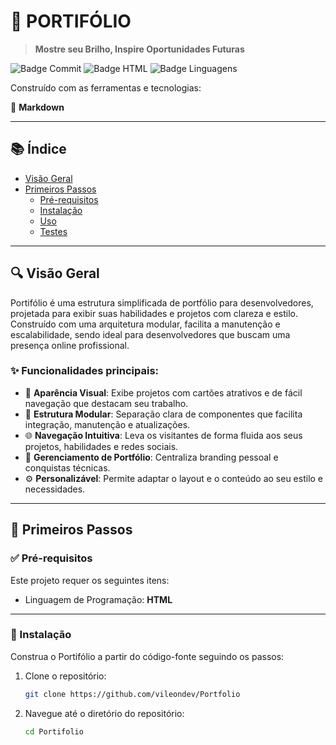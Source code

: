 # 📁 PORTIFÓLIO

> **Mostre seu Brilho, Inspire Oportunidades Futuras**

![Badge Commit](https://img.shields.io/badge/último%20commit-hoje-blue)
![Badge HTML](https://img.shields.io/badge/html-68%25-blue)
![Badge Linguagens](https://img.shields.io/badge/linguagens-3-informational)

Construído com as ferramentas e tecnologias:

📝 **Markdown**

---

## 📚 Índice

- [Visão Geral](#visão-geral)
- [Primeiros Passos](#primeiros-passos)
  - [Pré-requisitos](#pré-requisitos)
  - [Instalação](#instalação)
  - [Uso](#uso)
  - [Testes](#testes)

---

## 🔍 Visão Geral

Portifólio é uma estrutura simplificada de portfólio para desenvolvedores, projetada para exibir suas habilidades e projetos com clareza e estilo. Construído com uma arquitetura modular, facilita a manutenção e escalabilidade, sendo ideal para desenvolvedores que buscam uma presença online profissional.

### ✨ Funcionalidades principais:

- 🎨 **Aparência Visual**: Exibe projetos com cartões atrativos e de fácil navegação que destacam seu trabalho.
- 🧩 **Estrutura Modular**: Separação clara de componentes que facilita integração, manutenção e atualizações.
- 🌐 **Navegação Intuitiva**: Leva os visitantes de forma fluida aos seus projetos, habilidades e redes sociais.
- 💼 **Gerenciamento de Portfólio**: Centraliza branding pessoal e conquistas técnicas.
- ⚙️ **Personalizável**: Permite adaptar o layout e o conteúdo ao seu estilo e necessidades.

---

## 🚀 Primeiros Passos

### ✅ Pré-requisitos

Este projeto requer os seguintes itens:

- Linguagem de Programação: **HTML**

---

### 🔧 Instalação

Construa o Portifólio a partir do código-fonte seguindo os passos:

1. Clone o repositório:

   ```bash
   git clone https://github.com/vileondev/Portfolio

2. Navegue até o diretório do repositório:

   ```bash
   cd Portifolio